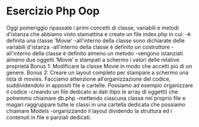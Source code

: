 # Esercizio Php Oop

Oggi pomeriggio ripassate i primi concetti di classe, variabili e metodi d'istanza che abbiamo visto stamattina e create un file index.php in cui:
-è definita una classe 'Movie'
    -all'interno della classe sono dichiarate delle variabili d'istanza
    -all'interno della classe è definito un costruttore
    -all'interno della classe è definito almeno un metodo
-vengono istanziati almeno due oggetti ‘Movie’ e stampati a schermo i 
 valori delle relative proprietà
Bonus 1:
Modificare la classe Movie in modo che accetti più di un genere.
Bonus 2:
Creare un layout completo per stampare a schermo una lista di movies.
Facciamo attenzione all’organizzazione del codice, suddividendolo in appositi file e cartelle. Possiamo ad esempio organizzare il codice
-creando un file dedicato ai dati (tipo le array di oggetti) che potremmo chiamare db.php
-mettendo ciascuna classe nel proprio file e magari raggruppare tutte le classi in una cartella dedicata che possiamo chiamare Models
-organizzando il layout dividendo la struttura ed i contenuti in file e parziali dedicati.